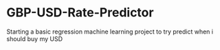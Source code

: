 # GBP-USD-Rate-Predictor
Starting a basic regression machine learning project to try predict when i should buy my USD
